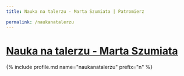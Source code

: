 ```yaml
---
title: Nauka na talerzu - Marta Szumiata | Patromierz

permalink: /naukanatalerzu
---
```


# [Nauka na talerzu - Marta Szumiata](https://patronite.pl/naukanatalerzu)

{% include profile.md name="naukanatalerzu" prefix="n" %}
